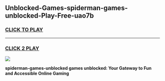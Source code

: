 
## Unblocked-Games-spiderman-games-unblocked-Play-Free-uao7b
<h3>
<a href="https://premium76.site?title=spiderman-games-unblocked&ref=21A">CLICK TO PLAY</a></h3>
<hr>

<h3>
<a href="https://premium76.site?title=spiderman-games-unblocked&ref=21A">CLICK 2 PLAY</a>
  
</h3>

<a href="https://premium76.site?title=spiderman-games-unblocked&ref=21A"><img src="https://clearcache.store/games.png"></a>


**spiderman-games-unblocked games unblocked: Your Gateway to Fun and Accessible Online Gaming**
